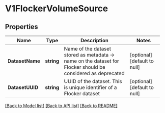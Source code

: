 # V1FlockerVolumeSource

## Properties
Name | Type | Description | Notes
------------ | ------------- | ------------- | -------------
**DatasetName** | **string** | Name of the dataset stored as metadata -&gt; name on the dataset for Flocker should be considered as deprecated | [optional] [default to null]
**DatasetUUID** | **string** | UUID of the dataset. This is unique identifier of a Flocker dataset | [optional] [default to null]

[[Back to Model list]](../README.md#documentation-for-models) [[Back to API list]](../README.md#documentation-for-api-endpoints) [[Back to README]](../README.md)


